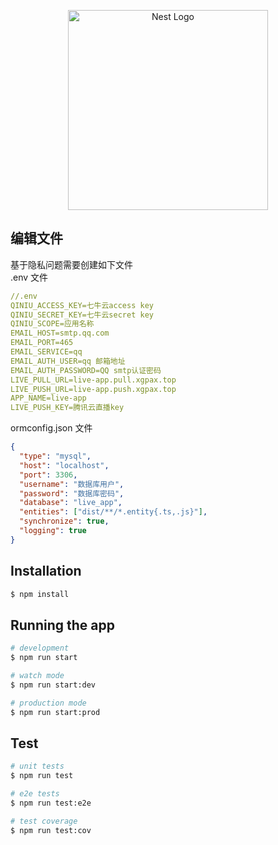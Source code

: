 <p align="center">
  <a href="http://nestjs.com/" target="blank"><img src="https://nestjs.com/img/logo_text.svg" width="320" alt="Nest Logo" /></a>
</p>

## 编辑文件

基于隐私问题需要创建如下文件  
.env 文件

```YAML
//.env
QINIU_ACCESS_KEY=七牛云access key
QINIU_SECRET_KEY=七牛云secret key
QINIU_SCOPE=应用名称
EMAIL_HOST=smtp.qq.com
EMAIL_PORT=465
EMAIL_SERVICE=qq
EMAIL_AUTH_USER=qq 邮箱地址
EMAIL_AUTH_PASSWORD=QQ smtp认证密码
LIVE_PULL_URL=live-app.pull.xgpax.top
LIVE_PUSH_URL=live-app.push.xgpax.top
APP_NAME=live-app
LIVE_PUSH_KEY=腾讯云直播key
```

ormconfig.json 文件

```json
{
  "type": "mysql",
  "host": "localhost",
  "port": 3306,
  "username": "数据库用户",
  "password": "数据库密码",
  "database": "live_app",
  "entities": ["dist/**/*.entity{.ts,.js}"],
  "synchronize": true,
  "logging": true
}
```

## Installation

```bash
$ npm install
```

## Running the app

```bash
# development
$ npm run start

# watch mode
$ npm run start:dev

# production mode
$ npm run start:prod
```

## Test

```bash
# unit tests
$ npm run test

# e2e tests
$ npm run test:e2e

# test coverage
$ npm run test:cov
```
